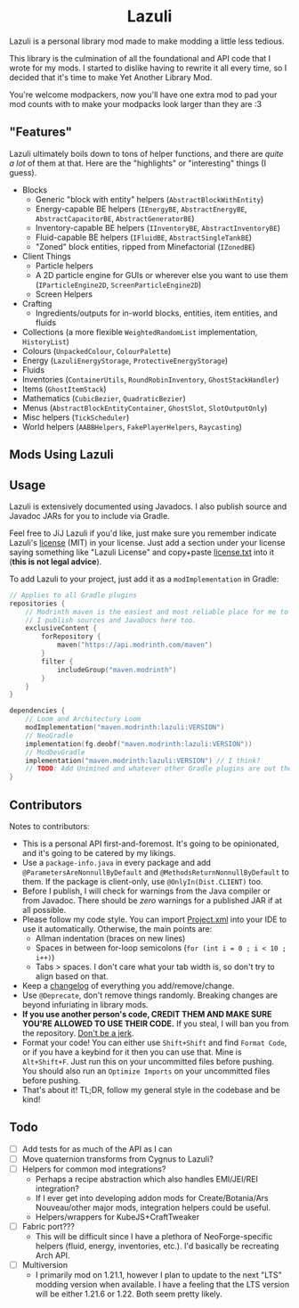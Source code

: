 <div align="center">

# Lazuli

</div>

Lazuli is a personal library mod made to make modding a little less tedious.

This library is the culmination of all the foundational and API code that I
wrote for my mods. I started to dislike having to rewrite it all every time, so
I decided that it's time to make Yet Another Library Mod.

You're welcome modpackers, now you'll have one extra mod to pad your mod counts
with to make your modpacks look larger than they are :3

## "Features"

Lazuli ultimately boils down to tons of helper functions, and there are *quite a lot* of
them at that. Here are the "highlights" or "interesting" things (I guess).

- Blocks
  - Generic "block with entity" helpers (`AbstractBlockWithEntity`)
  - Energy-capable BE helpers (`IEnergyBE`, `AbstractEnergyBE`, `AbstractCapacitorBE`, `AbstractGeneratorBE`)
  - Inventory-capable BE helpers (`IInventoryBE`, `AbstractInventoryBE`)
  - Fluid-capable BE helpers (`IFluidBE`, `AbstractSingleTankBE`)
  - "Zoned" block entities, ripped from Minefactorial (`IZonedBE`)
- Client Things
  - Particle helpers
  - A 2D particle engine for GUIs or wherever else you want to use them (`IParticleEngine2D`, `ScreenParticleEngine2D`)
  - Screen Helpers
- Crafting
  - Ingredients/outputs for in-world blocks, entities, item entities, and fluids
- Collections (a more flexible `WeightedRandomList` implementation, `HistoryList`)
- Colours (`UnpackedColour`, `ColourPalette`)
- Energy (`LazuliEnergyStorage`, `ProtectiveEnergyStorage`)
- Fluids
- Inventories (`ContainerUtils`, `RoundRobinInventory`, `GhostStackHandler`)
- Items (`GhostItemStack`)
- Mathematics (`CubicBezier`, `QuadraticBezier`)
- Menus (`AbstractBlockEntityContainer`, `GhostSlot`, `SlotOutputOnly`)
- Misc helpers (`TickScheduler`)
- World helpers (`AABBHelpers`, `FakePlayerHelpers`, `Raycasting`)

## Mods Using Lazuli

<!-- Todo: s/cygnus' foundation/lazuli/ - [Cygnus](https://github.com/nebula-modding/cygnus) -->
<!-- Todo: s/minefactorial's foundation/lazuli/ - [Minefactorial](https://github.com/emmathemartian/minefactorial) -->
<!-- I'll add Ala Sona to this when ("if" may be a better term) I publish it on Git - Ala Sona -->

## Usage

Lazuli is extensively documented using Javadocs. I also publish source and
Javadoc JARs for you to include via Gradle.

Feel free to JiJ Lazuli if you'd like, just make sure you remember indicate
Lazuli's [license](license.txt) (MIT) in your license. Just add a section under
your license saying something like "Lazuli License" and copy+paste
[license.txt](license.txt) into it (**this is not legal advice**).

To add Lazuli to your project, just add it as a `modImplementation` in Gradle:

```kts
// Applies to all Gradle plugins
repositories {
	// Modrinth maven is the easiest and most reliable place for me to publish at the moment.
	// I publish sources and JavaDocs here too.
	exclusiveContent {
		forRepository {
			maven("https://api.modrinth.com/maven")
		}
		filter {
			includeGroup("maven.modrinth")
		}
	}
}

dependencies {
	// Loom and Architectury Loom
	modImplementation("maven.modrinth:lazuli:VERSION")
	// NeoGradle
	implementation(fg.deobf("maven.modrinth:lazuli:VERSION"))
	// ModDevGradle
	implementation("maven.modrinth:lazuli:VERSION") // I think?
	// TODO: Add Unimined and whatever other Gradle plugins are out there in the wild.
}
```

## Contributors

Notes to contributors:

- This is a personal API first-and-foremost. It's going to be opinionated, and
  it's going to be catered by my likings.
- Use a `package-info.java` in every package and add
  `@ParametersAreNonnullByDefault` and `@MethodsReturnNonnullByDefault` to them.
  If the package is client-only, use `@OnlyIn(Dist.CLIENT)` too.
- Before I publish, I will check for warnings from the Java compiler or from
  Javadoc. There should be *zero* warnings for a published JAR if at all
  possible.
- Please follow my code style. You can import [Project.xml](Project.xml) into
  your IDE to use it automatically. Otherwise, the main points are:
  - Allman indentation (braces on new lines)
  - Spaces in between for-loop semicolons (`for (int i = 0 ; i < 10 ; i++)`)
  - Tabs > spaces. I don't care what your tab width is, so don't try to align
    based on that.
- Keep a [changelog](changelog.md) of everything you add/remove/change.
- Use `@Deprecate`, don't remove things randomly. Breaking changes are beyond
  infuriating in library mods.
- **If you use another person's code, CREDIT THEM AND MAKE SURE YOU'RE ALLOWED
  TO USE THEIR CODE.** If you steal, I will ban you from the repository.
  [Don't be a jerk](https://github.com/CoFH/ThermalExpansion?tab=readme-ov-file#cofh-dont-be-a-jerk-license-v2).
- Format your code! You can either use `Shift+Shift` and find `Format Code`, or
  if you have a keybind for it then you can use that. Mine is `Alt+Shift+F`.
  Just run this on your uncommitted files before pushing. You should also run
  an `Optimize Imports` on your uncommitted files before pushing.
- That's about it! TL;DR, follow my general style in the codebase and be kind!

## Todo

- [ ] Add tests for as much of the API as I can
- [ ] Move quaternion transforms from Cygnus to Lazuli?
- [ ] Helpers for common mod integrations?
  - Perhaps a recipe abstraction which also handles EMI/JEI/REI integration?
  - If I ever get into developing addon mods for Create/Botania/Ars Nouveau/other major mods, integration helpers could be useful.
  - Helpers/wrappers for KubeJS+CraftTweaker
- [ ] Fabric port???
  - This will be difficult since I have a plethora of NeoForge-specific helpers (fluid, energy, inventories, etc.).
    I'd basically be recreating Arch API.
- [ ] Multiversion
  - I primarily mod on 1.21.1, however I plan to update to the next "LTS" modding version when available.
    I have a feeling that the LTS version will be either 1.21.6 or 1.22. Both seem pretty likely.

